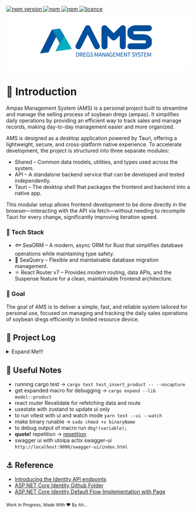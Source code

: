 <p>
  <a href="">
    <img alt="npm version" src="https://badgen.net/github/commits/ahsanu123/ams/">
  </a>
  <a href="">
    <img alt="npm" src="https://badgen.net/github/contributors/ahsanu123/ams/">
  </a>
  <a href="">
    <img alt="npm" src="https://badgen.net/github/branches/ahsanu123/ams/">
  </a>
  <a href="https://github.com/ahsanu123/ams/blob/main/LICENSE">
    <img alt="licence" src="https://badgen.net/github/license/ahsanu123/ams/">
  </a>
</p>

 <img alt="licence" src="./docs/ams-logo.svg">

# 🥔 Introduction

Ampas Management System (AMS) is a personal project built to streamline and manage the selling process of soybean dregs (ampas). It simplifies daily operations by providing an efficient way to track sales and manage records, making day-to-day management easier and more organized.

AMS is designed as a desktop application powered by Tauri, offering a lightweight, secure, and cross-platform native experience. To accelerate development, the project is structured into three separate modules:
- Shared – Common data models, utilities, and types used across the system.
- API – A standalone backend service that can be developed and tested independently.
- Tauri – The desktop shell that packages the frontend and backend into a native app.

This modular setup allows frontend development to be done directly in the browser—interacting with the API via fetch—without needing to recompile Tauri for every change, significantly improving iteration speed.

### 🩼 Tech Stack

- 🐟 SeaORM – A modern, async ORM for Rust that simplifies database operations while maintaining type safety.
- 🌊 SeaQuery – Flexible and maintainable database migration management.
- ⚛️ React Router v7 – Provides modern routing, data APIs, and the Suspense feature for a clean, maintainable frontend architecture. 

 ### 🎯 Goal

The goal of AMS is to deliver a simple, fast, and reliable system tailored for personal use, focused on managing and tracking the daily sales operations of soybean dregs efficiently in limited resource device.

## 🌳 Project Log

<details>
  <summary>Expand Me!!!</summary>

```mermaid
flowchart TD
    UStart(start for user)-->UA
    UA[user select their name] --> UB[user insert how much they take]
    UB --> UC[UI get back to dashboard and showing data how much user take]

    AStart(start for admin) --> OpenHiddenMenu 
    OpenHiddenMenu[open hidden menu button and enter admin password]
    OpenHiddenMenu --> Menu{what menu does admin click? lets use tab UI}

    Menu --> UserPayment 
    Menu --> Report 
    Menu --> ChangeDregPrice
    UserPayment
    Report
    ChangeDregPrice

    UserPayment --> PaymentDescription[
        admin able to check user bill or 
        change payment status for some duration 
        for user
    ]

    Report --> ReportDescription[
        admin able to generate report for some duration 
        including total revenue, total production, 
        total bill for every user, and detail 
        table how many user take for each day including
        date detail
    ]

    ChangeDregPrice --> ChangeDregPriceDescription[
        admin able to change dreg price, dreg price 
        will record on database, and admin able to view all 
        record of dreg price
    ]

```

### 🎻 Current UI to Remind

![image](https://github.com/user-attachments/assets/c6b4eeda-bdfc-4d92-b971-1838f062692e)
![image](https://github.com/user-attachments/assets/2621bcb2-4840-4c7c-899c-2fdb72629f01)
![image](https://github.com/user-attachments/assets/09b325ff-29b9-4877-9374-c06066753e5a)
![image](https://github.com/user-attachments/assets/2cf524ac-f182-4dab-ac06-e91ccdbfd5d0)
![first test on real raspberrypi zero 2w device](./docs/build_alpha_1.jpg)
![first test on real raspberrypi zero 2w device](./docs/build_alpha_2.jpg)
  
- 21 Januari 2025, running browser on raspberry pi zero 2 was to slow, even you don't start dotnet backend yet. after searching tauri seem solve this, but with consequence changing backend into tauri (rust).
- 24 Februari 2025, 👷‍♂️ TODO create diesel migration and sea-query table builder combination, create macro to automate sea-query table function creation from struct model
- 25 Februari 2025, turn out diesel was sync (because its made before async in rust), for current case its ok to use sync.
- 8 Maret 2025, Create Basic structure of CRUD with Rust in ProductRepository
- 27 maret 2025, first trying on real raspberry pi zero 2w device, app is fast enough (compared to aspnet core and spa combination 😄), but authentication cookie still not work now, i think its because tauri permision, need reading more about it in their docs 
- ✔️ TODO: Implement DatabaseMetadata function with diesel.
- 🌳 TODO: create list of needed command for ui
- 🌳 TODO: create list of response name model for ui
- 🌳 TODO: create UI mockup
- 🌳 TODO: create needed query for command
- 🌳 TODO: create list logic for UI
- ✔️ TODO: add mobx -> Nope use Zustand instead
- ✔️ TODO: create password hashing with argon and save to db
- 🌳 TODO: create Dockerfile and documentation about cross compile for archlinuxarm in [CrossCompile](./docs/cross_compile.md)

</details>


## 🎏 Useful Notes 

- running cargo test -> `cargo test test_insert_product -- --nocapture`
- get expanded macro for debugging -> `cargo expand --lib  model::product`
- react router Revalidate for refetching data and route
- usestate with zustand to update ui only
- to run vitest with ui and watch mode `yarn test --ui --watch`
- make binary runable -> `sudo chmod +x binaryName`
- to debug output of macro run `dbg!(variable);`
- **quote!** repetition -> [repetition](https://docs.rs/quote/latest/quote/macro.quote.html#interpolation)
- swagger ui with utoipa actix swagger-ui `http://localhost:9090/swagger-ui/index.html`
 
## ⚓ Reference 

- [Introducing the Identity API endpoints](https://andrewlock.net/exploring-the-dotnet-8-preview-introducing-the-identity-api-endpoints/)
- [ASP.NET Core Identity Github Folder](https://github.com/dotnet/aspnetcore/tree/main/src/Identity)
- [ASP.NET Core Identity Default Flow Implementation with Page](https://github.com/dotnet/aspnetcore/blob/main/src/Identity/UI/src/Areas/Identity/Pages/V5/Account/ExternalLogin.cshtml.cs)

<sub> Work In Progress, Made With ❤️ By Ah...</sub>
